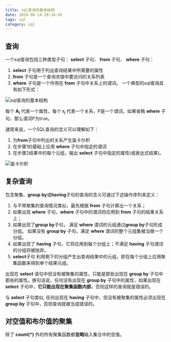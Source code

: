 ```yaml
---
title: sql查询的基本结构
date: 2018-06-14 20:34:45
tags: sql   
category: sql
---
```


## 查询
一个sql查询包括三种类型子句： **select** 子句、 **from** 子句、 **where** 子句：

1. **select** 子句用于列出查询结果中所需要的属性
2. **from** 子句是一个查询求值中要访问的关系列表
3. **where** 子句是一个作用在 **from** 子句中关系上的谓词。
一个典型的sql查询具有如下形式：

![sql查询的基本结构](/pics/select-1.jpg)

每个 **A<sub>i</sub>** 代表一个属性，每个 **r<sub>i</sub>** 代表一个关系，P是一个谓词，如果省略 **where** 子句，那么谓词P为true。

通常来说，一个SQL查询的含义可以理解如下：

1. 为**from**子句中列出的关系产生笛卡尔积
2. 在步骤1的基础上应用 **where** 子句中指定的谓词
3. 在步骤2结果中的每个元组，输出 **select** 子句中指定的属性(或表达式结果)。

![笛卡尔积](/pics/dikaer.jpg)


## 复杂查询
包含聚集、**group by**或**having**子句的查询的含义可通过下述操作序列来定义：

1. 与不带聚集的查询情况类似，最先根据 **from** 子句计算出一个关系； 
2. 如果出现 **where** 子句，**where** 子句中的谓词将应用到 **from** 子句的结果关系上； 
3. 如果出现了**group by**子句， 满足 **where** 谓词的元组通过**group by**子句形成分组。 如果没有 **group by** 子句，满足 **where** 谓词的整个元组集被当做一个分组。 
4. 如果出现了 **having** 子句，它将应用到每个分组上；不满足 **having** 子句谓词的分组将被抛弃。 
5. **select**子句 利用剩下的分组产生出查询结果中的元组，即在每个分组上应用聚集函数来得到单个结果元组。

出现在 **select** 语句中但没有被聚集的属性，只能是那些出现在 **group by** 子句中那些的属性。换句话说，任何没有出现在 **group by** 子句中的属性，如果出现在 **select** 子句中，**它只能出现在聚集函数内部**，否则这样的查询就是错误的。

与 **select** 子句类似, 任何出现在 **having** 子句中，但没有被聚集的属性必须出现在 **group by** 子句中，否则查询就被当成错误的。

## 对空值和布尔值的聚集
除了 **count(\*)** 外的所有聚集函数都**忽略**输入集合中的空值。